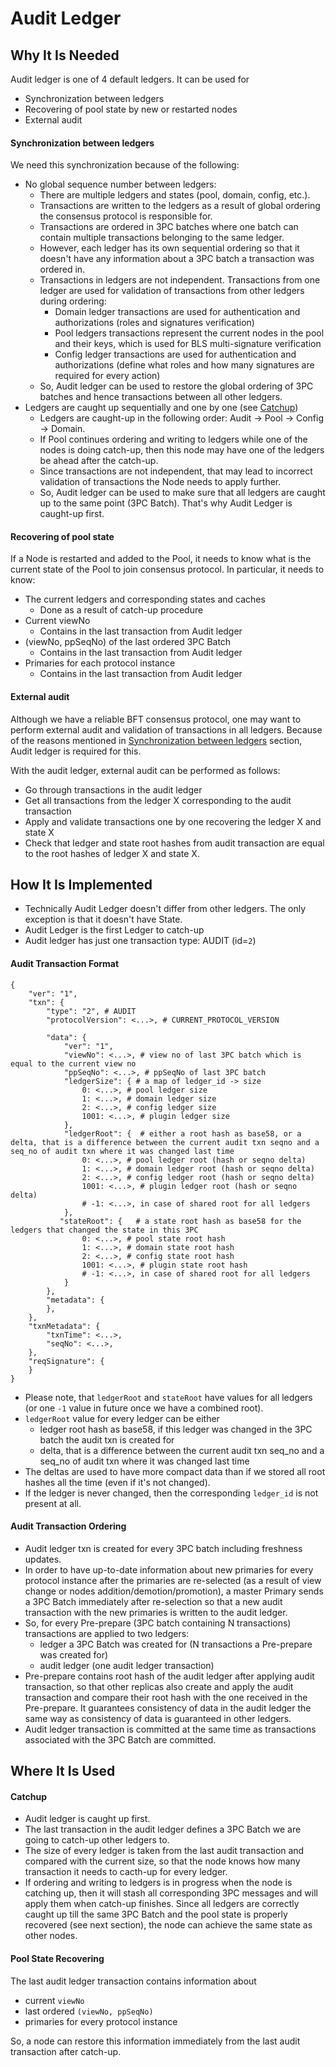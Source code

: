 # Audit Ledger
 
## Why It Is Needed
Audit ledger is one of 4 default ledgers.
It can be used for 
- Synchronization between ledgers
- Recovering of pool state by new or restarted nodes
- External audit

#### Synchronization between ledgers
We need this synchronization because of the following:
 
- No global sequence number between ledgers:
    - There are multiple ledgers and states (pool, domain, config, etc.).
    - Transactions are written to the ledgers as a result of global ordering the consensus protocol
    is responsible for.
    - Transactions are ordered in 3PC batches where one batch 
    can contain multiple transactions belonging to the same ledger.
    - However, each ledger has its own sequential ordering so that it doesn't have any information about a 3PC batch 
    a transaction was ordered in.
    - Transactions in ledgers are not independent. Transactions from one ledger are used for validation of 
    transactions from other ledgers during ordering:
        - Domain ledger transactions are used for authentication and authorizations (roles and signatures verification)
        - Pool ledgers transactions represent the current nodes in the pool and their keys, which is used for BLS multi-signature verification
        - Config ledger transactions are used for authentication and authorizations (define what roles and how many signatures are required for every action)
    - So, Audit ledger can be used to restore the global ordering of 3PC batches and hence transactions between all other ledgers.
- Ledgers are caught up sequentially and one by one (see [Catchup](catchup.md))
    - Ledgers are caught-up in the following order: Audit -> Pool -> Config -> Domain.
    - If Pool continues ordering and writing to ledgers while one of the nodes is doing catch-up,
    then this node may have one of the ledgers be ahead after the catch-up. 
    - Since transactions are not independent, that may lead to incorrect validation of transactions the Node needs to apply further. 
    - So, Audit ledger can be used to make sure that all ledgers are caught up to the same point (3PC Batch).
    That's why Audit Ledger is caught-up first.
    
   
 
#### Recovering of pool state

If a Node is restarted and added to the Pool, it needs to know what is the current state of the Pool to 
join consensus protocol.
In particular, it needs to know:
- The current ledgers and corresponding states and caches 
    - Done as a result of catch-up procedure
- Current viewNo
    - Contains in the last transaction from Audit ledger    
- (viewNo, ppSeqNo) of the last ordered 3PC Batch
    - Contains in the last transaction from Audit ledger
- Primaries for each protocol instance         
    - Contains in the last transaction from Audit ledger

#### External audit

Although we have a reliable BFT consensus protocol, one may want to perform external audit and validation of
transactions in all ledgers.
Because of the reasons mentioned in [Synchronization between ledgers](#synchronization-between-ledgers) section, Audit ledger is required for this.
 
With the audit ledger, external audit can be performed as follows:
- Go through transactions in the audit ledger
- Get all transactions from the ledger X corresponding to the audit transaction 
- Apply and validate transactions one by one recovering the ledger X and state X
- Check that ledger and state root hashes from audit transaction are equal to the root hashes of ledger X and state X.


## How It Is Implemented
- Technically Audit Ledger doesn't differ from other ledgers. The only exception is that it doesn't have State.
- Audit Ledger is the first Ledger to catch-up
- Audit ledger has just one transaction type: AUDIT (id=`2`)

#### Audit Transaction Format
```
{
    "ver": "1",
    "txn": {
        "type": "2", # AUDIT
        "protocolVersion": <...>, # CURRENT_PROTOCOL_VERSION

        "data": {
            "ver": "1",
            "viewNo": <...>, # view no of last 3PC batch which is equal to the current view no
            "ppSeqNo": <...>, # ppSeqNo of last 3PC batch
            "ledgerSize": { # a map of ledger_id -> size
                0: <...>, # pool ledger size
                1: <...>, # domain ledger size
                2: <...>, # config ledger size
                1001: <...>, # plugin ledger size
            },
            "ledgerRoot": {  # either a root hash as base58, or a delta, that is a difference between the current audit txn seqno and a seq_no of audit txn where it was changed last time
                0: <...>, # pool ledger root (hash or seqno delta)
                1: <...>, # domain ledger root (hash or seqno delta)
                2: <...>, # config ledger root (hash or seqno delta)
                1001: <...>, # plugin ledger root (hash or seqno delta)
                # -1: <...>, in case of shared root for all ledgers 
            },
           "stateRoot": {   # a state root hash as base58 for the ledgers that changed the state in this 3PC
                0: <...>, # pool state root hash
                1: <...>, # domain state root hash
                2: <...>, # config state root hash
                1001: <...>, # plugin state root hash
                # -1: <...>, in case of shared root for all ledgers  
            }    
        },
        "metadata": {
        },
    },
    "txnMetadata": {
        "txnTime": <...>,
        "seqNo": <...>,
    },
    "reqSignature": {
    }
} 
```
- Please note, that `ledgerRoot` and `stateRoot` have values for all ledgers (or one `-1` value in future once we have a combined root).
- `ledgerRoot` value for every ledger can be either
   - ledger root hash as base58, if this ledger was changed in the 3PC batch the audit txn is created for
   - delta, that is a difference between the current audit txn seq_no and a seq_no of audit txn where it was changed last time
- The deltas are used to have more compact data than if we stored all root hashes all the time (even if it's not changed).
- If the ledger is never changed, then the corresponding `ledger_id` is not present at all.


#### Audit Transaction Ordering
- Audit ledger txn is created for every 3PC batch including freshness updates.
- In order to have up-to-date information about new primaries for every protocol instance after 
the primaries are re-selected (as a result of view change or nodes addition/demotion/promotion),
a master Primary sends a 3PC Batch immediately after re-selection so that 
a new audit transaction with the new primaries is written to the audit ledger.
- So, for every Pre-prepare (3PC batch containing N transactions) transactions are applied to two ledgers:
    - ledger a 3PC Batch was created for (N transactions a Pre-prepare was created for)
    - audit ledger (one audit ledger transaction)
- Pre-prepare contains root hash of the audit ledger after applying audit transaction, 
so that other replicas also create and apply the audit transaction and compare their root hash with the one 
received in the Pre-prepare. It guarantees consistency of data in the audit ledger the same way as consistency 
of data is guaranteed in other ledgers.
- Audit ledger transaction is committed at the same time as transactions associated with the 3PC Batch are committed.
  

## Where It Is Used

#### Catchup
- Audit ledger is caught up first.
- The last transaction in the audit ledger defines a 3PC Batch we are going to catch-up other ledgers to.
- The size of every ledger is taken from the last audit transaction and compared with the current size, so that
the node knows how many transaction it needs to cacth-up for every ledger.
- If ordering and writing to ledgers is in progress when the node is catching up, then 
it will stash all corresponding 3PC messages and will apply them when catch-up finishes. Since 
all ledgers are correctly caught up till the same 3PC Batch and the pool state is properly recovered (see next section),
the node can achieve the same state as other nodes.
 
#### Pool State Recovering 
The last audit ledger transaction contains information about 
 - current `viewNo`
 - last ordered `(viewNo, ppSeqNo)`
 - primaries for every protocol instance
 
So, a node can restore this information immediately from the last audit transaction after catch-up. 
 
 